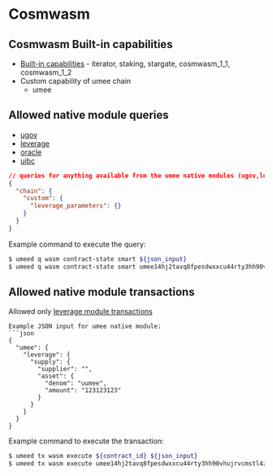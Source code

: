 # Cosmwasm

## Cosmwasm Built-in capabilities 
   - [Built-in capabilities](https://github.com/CosmWasm/cosmwasm/blob/main/docs/CAPABILITIES-BUILT-IN.md) - iterator, staking, stargate, cosmwasm_1_1, cosmwasm_1_2
   - Custom capability of umee chain 
     - umee

## Allowed native module queries 

- [ugov](https:github.com/umee-network/umee/blob/main/proto/umee/ugov/v1/query.proto)
- [leverage](https:github.com/umee-network/umee/blob/main/proto/umee/leverage/v1/query.proto)
- [oracle](https:github.com/umee-network/umee/blob/main/proto/umee/oracle/v1/query.proto)
- [uibc](https:github.com/umee-network/umee/blob/main/proto/umee/uibc/v1/quota.proto)

```json
// queries for anything available from the umee native modules (ugov,leverage,oracle.uibc)
{
  "chain": {
    "custom": {
      "leverage_parameters": {}
    }
  }
}
```

Example command to execute the query:
```bash
$ umeed q wasm contract-state smart ${json_input}
$ umeed q wasm contract-state smart umee14hj2tavq8fpesdwxxcu44rty3hh90vhujrvcmstl4zr3txmfvw9scsdqqx '{"chain":{"custom":{"leverage_params":{}}}}'
```

## Allowed native module transactions 
Allowed only [leverage module transactions](https:github.com/umee-network/umee/blob/main/proto/umee/leverage/v1/tx.proto)

```
Example JSON input for umee native module:
```json
{
  "umee": {
    "leverage": {
      "supply": {
        "supplier": "",
        "asset": {
          "denom": "uumee",
          "amount": "123123123"
        }
      }
    }
  }
}
```

Example command to execute the transaction:
```bash
$ umeed tx wasm execute ${contract_id} ${json_input}
$ umeed tx wasm execute umee14hj2tavq8fpesdwxxcu44rty3hh90vhujrvcmstl4zr3txmfvw9scsdqqx '{"umee":{"leverage":{"supply_collateral":{"supplier":"umee1s84d29zk3k20xk9f0hvczkax90l9t94g72n6wm","asset":{"denom":"uumee","amount":"1234"}}}}}'
```